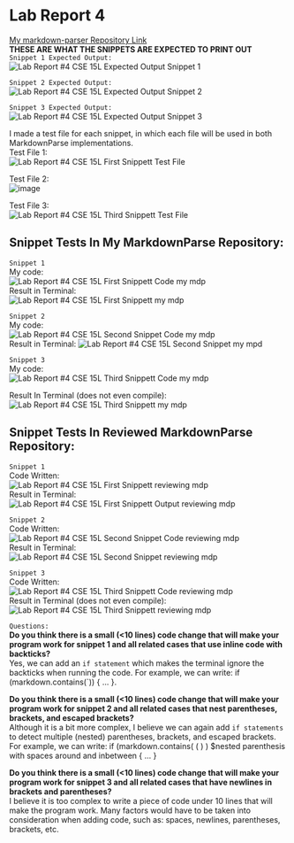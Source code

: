 # Lab Report 4  
[My markdown-parser Repository Link](https://github.com/Santiago-Duque/markdown-parser)  
**THESE ARE WHAT THE SNIPPETS ARE EXPECTED TO PRINT OUT**  
`Snippet 1 Expected Output:` 
![Lab Report #4 CSE 15L Expected Output Snippet 1](https://user-images.githubusercontent.com/103283657/171108106-fdc98af4-c40c-4e1f-a21f-6be56cc5e92a.png)  

`Snippet 2 Expected Output:`  
![Lab Report #4 CSE 15L Expected Output Snippet 2](https://user-images.githubusercontent.com/103283657/171108277-e070a895-a61b-42c1-9f23-a7f4f65d6dc5.png)  

`Snippet 3 Expected Output:`  
![Lab Report #4 CSE 15L Expected Output Snippet 3](https://user-images.githubusercontent.com/103283657/171108484-439c66f2-e0b0-4490-b185-f5500c6700b1.png)  
  
I made a test file for each snippet, in which each file will be used in both MarkdownParse implementations.  
Test File 1:  
![Lab Report #4 CSE 15L First Snippett Test File](https://user-images.githubusercontent.com/103283657/171099723-cc284856-880f-4584-888f-71eea83a6710.png)  
  
Test File 2:  
![image](https://user-images.githubusercontent.com/103283657/171100144-c5ebf869-0b37-4a01-b845-ef549c8f9e66.png)  
  
Test File 3:  
![Lab Report #4 CSE 15L Third Snippett Test File](https://user-images.githubusercontent.com/103283657/171102351-8ff6435d-f966-422b-8864-bb8fa583692d.png)  
  
## Snippet Tests In My MarkdownParse Repository: 
  
`Snippet 1`  
My code:  
![Lab Report #4 CSE 15L First Snippett Code my mdp](https://user-images.githubusercontent.com/103283657/171099152-0812a50d-783b-43fa-80f8-09749cabef0b.png)  
Result in Terminal:  
![Lab Report #4 CSE 15L First Snippett my mdp](https://user-images.githubusercontent.com/103283657/171096391-5c9d2d8b-f1f4-4382-92ce-7ca20b1d5f71.png)  

`Snippet 2`  
My code:  
![Lab Report #4 CSE 15L Second Snippet Code my mdp](https://user-images.githubusercontent.com/103283657/171099293-842f014a-5971-4fc6-985d-acb740c2fe3b.png)  
Result in Terminal:
![Lab Report #4 CSE 15L Second Snippet my mpd](https://user-images.githubusercontent.com/103283657/171098790-c590bc28-d246-4d97-9a43-ae1242b4b0bb.png)  

`Snippet 3`  
My code:  
![Lab Report #4 CSE 15L Third Snippett Code my mdp](https://user-images.githubusercontent.com/103283657/171102967-e10ec861-ac8d-4bf3-a8e1-2603ddd43586.png)  
  
Result In Terminal (does not even compile):  
![Lab Report #4 CSE 15L Third Snippett my mdp](https://user-images.githubusercontent.com/103283657/171103191-df745aee-dcef-4bbc-b4eb-c2ba0a4b2b4c.png)  
  
## Snippet Tests In Reviewed MarkdownParse Repository:  
  
`Snippet 1`  
Code Written:  
![Lab Report #4 CSE 15L First Snippett reviewing mdp](https://user-images.githubusercontent.com/103283657/171105704-7c1af518-768b-4e33-a0dd-6273e12cbb5a.png)  
Result in Terminal:  
![Lab Report #4 CSE 15L First Snippett Output reviewing mdp](https://user-images.githubusercontent.com/103283657/171105945-c0a0bc47-a7e4-4da2-a2ea-d482fcd40b03.png)  
  
`Snippet 2`  
Code Written:  
![Lab Report #4 CSE 15L Second Snippet Code reviewing mdp](https://user-images.githubusercontent.com/103283657/171106473-f56be80f-df4e-4af7-9655-279a53ef1d5e.png)  
Result in Terminal:  
![Lab Report #4 CSE 15L Second Snippet reviewing mdp](https://user-images.githubusercontent.com/103283657/171106695-d0b6fa56-d246-437f-a4e0-8d037048b3ca.png)  
  
`Snippet 3`  
Code Written:  
![Lab Report #4 CSE 15L Third Snippett Code reviewing mdp](https://user-images.githubusercontent.com/103283657/171107128-68700d2c-c7f9-46e6-bebc-3ea150a989ea.png)  
Result in Terminal (does not even compile):  
![Lab Report #4 CSE 15L Third Snippett reviewing mdp](https://user-images.githubusercontent.com/103283657/171107288-73b74f2c-293f-454c-b58a-ec4f841bc0b0.png)  

`Questions:`  
**Do you think there is a small (<10 lines) code change that will make your program work for snippet 1 and all related cases that use inline code with backticks?**  
Yes, we can add an `if statement` which makes the terminal ignore the backticks when running the code. For example, we can write: if (markdown.contains(`)) { ... }.  

**Do you think there is a small (<10 lines) code change that will make your program work for snippet 2 and all related cases that nest parentheses, brackets, and escaped brackets?**  
Although it is a bit more complex, I believe we can again add `if statements` to detect multiple (nested) parentheses, brackets, and escaped brackets. For example, we can write: if (markdown.contains( ( ) ) $nested parenthesis with spaces around and inbetween { ... }  
  
**Do you think there is a small (<10 lines) code change that will make your program work for snippet 3 and all related cases that have newlines in brackets and parentheses?**  
I believe it is too complex to write a piece of code under 10 lines that will make the program work. Many factors would have to be taken into consideration when adding code, such as: spaces, newlines, parentheses, brackets, etc.  


